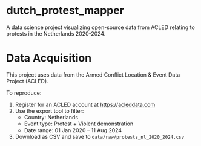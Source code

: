# dutch_protest_mapper
A data science project visualizing open-source data from ACLED relating to protests in the Netherlands 2020-2024.

# Data Acquisition
This project uses data from the Armed Conflict Location & Event Data Project (ACLED).

To reproduce:
1. Register for an ACLED account at https://acleddata.com
2. Use the export tool to filter:
   - Country: Netherlands
   - Event type: Protest + Violent demonstration
   - Date range: 01 Jan 2020 – 11 Aug 2024
3. Download as CSV and save to `data/raw/protests_nl_2020_2024.csv`


